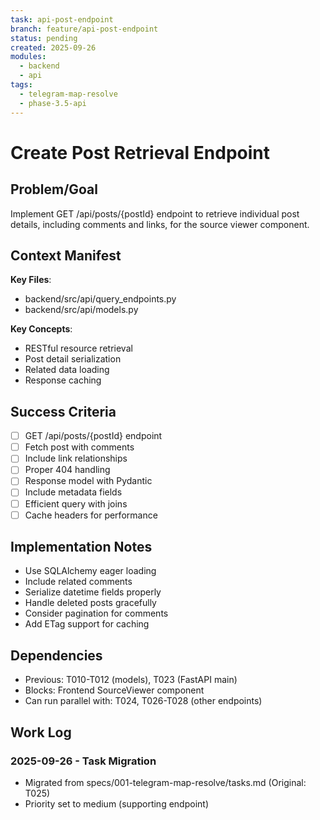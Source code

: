 ```yaml
---
task: api-post-endpoint
branch: feature/api-post-endpoint
status: pending
created: 2025-09-26
modules:
  - backend
  - api
tags:
  - telegram-map-resolve
  - phase-3.5-api
---
```


# Create Post Retrieval Endpoint

## Problem/Goal
Implement GET /api/posts/{postId} endpoint to retrieve individual post details, including comments and links, for the source viewer component.

## Context Manifest
**Key Files**:
- backend/src/api/query_endpoints.py
- backend/src/api/models.py

**Key Concepts**:
- RESTful resource retrieval
- Post detail serialization
- Related data loading
- Response caching

## Success Criteria
- [ ] GET /api/posts/{postId} endpoint
- [ ] Fetch post with comments
- [ ] Include link relationships
- [ ] Proper 404 handling
- [ ] Response model with Pydantic
- [ ] Include metadata fields
- [ ] Efficient query with joins
- [ ] Cache headers for performance

## Implementation Notes
- Use SQLAlchemy eager loading
- Include related comments
- Serialize datetime fields properly
- Handle deleted posts gracefully
- Consider pagination for comments
- Add ETag support for caching

## Dependencies
- Previous: T010-T012 (models), T023 (FastAPI main)
- Blocks: Frontend SourceViewer component
- Can run parallel with: T024, T026-T028 (other endpoints)

## Work Log
### 2025-09-26 - Task Migration
- Migrated from specs/001-telegram-map-resolve/tasks.md (Original: T025)
- Priority set to medium (supporting endpoint)